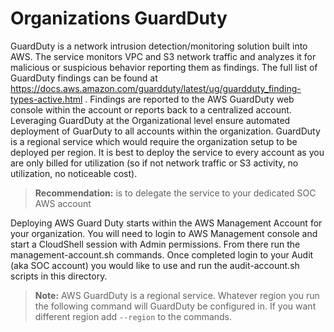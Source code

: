 # Organizations GuardDuty

GuardDuty is a network intrusion detection/monitoring solution built into AWS. The service monitors VPC and S3 network traffic and analyzes it for malicious or suspicious behavior reporting them as findings. The full list of GuardDuty findings can be found at https://docs.aws.amazon.com/guardduty/latest/ug/guardduty_finding-types-active.html . Findings are reported to the AWS GuardDuty web console within the account or reports back to a centralized account. Leveraging GuardDuty at the Organizational level ensure automated deployment of GuarDuty to all accounts within the organization. GuardDuty is a regional service which would require the organization setup to be deployed per region. It is best to deploy the service to every account as you are only billed for utilization (so if not network traffic or S3 activity, no utilization, no noticeable cost).

> **Recommendation:** is to delegate the service to your dedicated SOC AWS account

Deploying AWS Guard Duty starts within the AWS Management Account for your organization. You will need to login to AWS Management console and start a CloudShell session with Admin permissions. From there run the management-account.sh commands. Once completed login to your Audit (aka SOC account) you would like to use and run the audit-account.sh scripts in this directory.

> **Note:** AWS GuardDuty is a regional service. Whatever region you run the following command will GuardDuty be configured in. If you want different region add `--region` to the commands.
